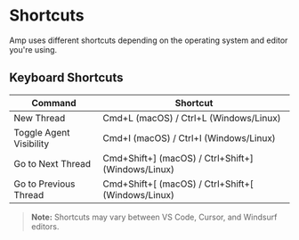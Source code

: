 # Shortcuts

Amp uses different shortcuts depending on the operating system and editor you're using.

## Keyboard Shortcuts

| Command | Shortcut |
| --- | --- |
| New Thread | Cmd+L (macOS) / Ctrl+L (Windows/Linux) |
| Toggle Agent Visibility | Cmd+I (macOS) / Ctrl+I (Windows/Linux) |
| Go to Next Thread | Cmd+Shift+] (macOS) / Ctrl+Shift+] (Windows/Linux) |
| Go to Previous Thread | Cmd+Shift+[ (macOS) / Ctrl+Shift+[ (Windows/Linux) |

> **Note:** Shortcuts may vary between VS Code, Cursor, and Windsurf editors.
